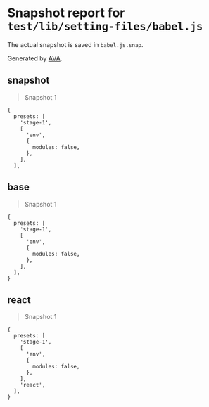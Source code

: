# Snapshot report for `test/lib/setting-files/babel.js`

The actual snapshot is saved in `babel.js.snap`.

Generated by [AVA](https://ava.li).

## snapshot

> Snapshot 1

    {
      presets: [
        'stage-1',
        [
          'env',
          {
            modules: false,
          },
        ],
      ],
    

## base

> Snapshot 1

    {
      presets: [
        'stage-1',
        [
          'env',
          {
            modules: false,
          },
        ],
      ],
    }

## react

> Snapshot 1

    {
      presets: [
        'stage-1',
        [
          'env',
          {
            modules: false,
          },
        ],
        'react',
      ],
    }